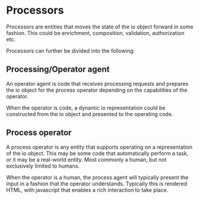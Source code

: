 # Processors

Processors are entities that moves the state of the io object forward in some fashion. This could be enrichment, composition, validation, authorization etc.

Processors can further be divided into the following:

## Processing/Operator agent

An operator agent is code that receives processing requests and prepares the io object for the process operator depending on the capabilities of the operator.

When the operator is code, a dynamic io representation could be constructed from the io object and presented to the operating code.

## Process operator

A process operator is any entity that supports operating on a representation of the io object. This may be some code that automatically perform a task, or it may be a real-world entity. Most commonly a human, but not exclusively limited to humans.

When the operator is a human, the process agent will typically present the input in a fashion that the operator understands. Typically this is rendered HTML, with javascript that enables a rich interaction to take place.
